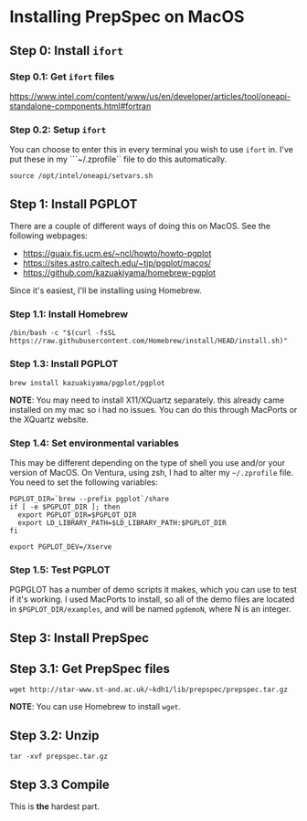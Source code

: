 # Installing PrepSpec on MacOS

## Step 0: Install ``ifort``

### Step 0.1: Get ``ifort`` files
https://www.intel.com/content/www/us/en/developer/articles/tool/oneapi-standalone-components.html#fortran

### Step 0.2: Setup ``ifort``
You can choose to enter this in every terminal you wish to use ``ifort`` in. I've put these in my ```~/.zprofile`` file to do this automatically.
```
source /opt/intel/oneapi/setvars.sh
```



## Step 1: Install PGPLOT
There are a couple of different ways of doing this on MacOS. See the following webpages:
* https://guaix.fis.ucm.es/~ncl/howto/howto-pgplot
* https://sites.astro.caltech.edu/~tjp/pgplot/macos/
* https://github.com/kazuakiyama/homebrew-pgplot

Since it's easiest, I'll be installing using Homebrew.

### Step 1.1: Install Homebrew
```
/bin/bash -c "$(curl -fsSL https://raw.githubusercontent.com/Homebrew/install/HEAD/install.sh)"
```

### Step 1.3: Install PGPLOT
```
brew install kazuakiyama/pgplot/pgplot
```
__NOTE__: You may need to install X11/XQuartz separately. this already came installed on my mac so i had no issues. You can do this through MacPorts or the XQuartz website.


### Step 1.4: Set environmental variables
This may be different depending on the type of shell you use and/or your version of MacOS. On Ventura, using zsh, I had to alter my ``~/.zprofile`` file.
You need to set the following variables:
```
PGPLOT_DIR=`brew --prefix pgplot`/share
if [ -e $PGPLOT_DIR ]; then
  export PGPLOT_DIR=$PGPLOT_DIR
  export LD_LIBRARY_PATH=$LD_LIBRARY_PATH:$PGPLOT_DIR
fi

export PGPLOT_DEV=/Xserve
```

### Step 1.5: Test PGPLOT
PGPGLOT has a number of demo scripts it makes, which you can use to test if it's working. I used MacPorts to install, so all of the demo files are located in ``$PGPLOT_DIR/examples``, and will be named ``pgdemoN``, where N is an integer.





## Step 3: Install PrepSpec

## Step 3.1: Get PrepSpec files
```
wget http://star-www.st-and.ac.uk/~kdh1/lib/prepspec/prepspec.tar.gz
```
__NOTE__: You can use Homebrew to install ``wget``.


## Step 3.2: Unzip
```
tar -xvf prepspec.tar.gz
```

## Step 3.3 Compile
This is __the__ hardest part.

